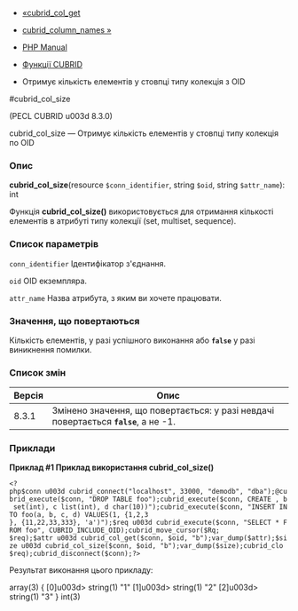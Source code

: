 - [«cubrid_col_get](function.cubrid-col-get.md)
- [cubrid_column_names »](function.cubrid-column-names.md)

- [PHP Manual](index.md)
- [Функції CUBRID](ref.cubrid.md)
- Отримує кількість елементів у стовпці типу колекція з OID

#cubrid_col_size

(PECL CUBRID u003d 8.3.0)

cubrid_col_size — Отримує кількість елементів у стовпці типу колекція
по OID

### Опис

**cubrid_col_size**(resource `$conn_identifier`, string `$oid`, string
`$attr_name`): int

Функція **cubrid_col_size()** використовується для отримання кількості
елементів в атрибуті типу колекції (set, multiset, sequence).

### Список параметрів

`conn_identifier`
Ідентифікатор з'єднання.

`oid`
OID екземпляра.

`attr_name`
Назва атрибута, з яким ви хочете працювати.

### Значення, що повертаються

Кількість елементів, у разі успішного виконання або **`false`**
у разі виникнення помилки.

### Список змін

| Версія | Опис                                                                                 |
| ------ | ------------------------------------------------------------------------------------ |
| 8.3.1  | Змінено значення, що повертається: у разі невдачі повертається **`false`**, а не -1. |

### Приклади

**Приклад #1 Приклад використання **cubrid_col_size()****

` <?php$conn u003d cubrid_connect("localhost", 33000, "demodb", "dba");@cubrid_execute($conn, "DROP TABLE foo");cubrid_execute($conn, CREATE , b set(int), c list(int), d char(10))");cubrid_execute($conn, "INSERT INTO foo(a, b, c, d) VALUES(1, {1,2,3 }, {11,22,33,333}, 'a')");$req u003d cubrid_execute($conn, "SELECT * FROM foo", CUBRID_INCLUDE_OID);cubrid_move_cursor($Rq; $req);$attr u003d cubrid_col_get($conn, $oid, "b");var_dump($attr);$size u003d cubrid_col_size($conn, $oid, "b");var_dump($size);cubrid_clo $req);cubrid_disconnect($conn);?> `

Результат виконання цього прикладу:

array(3) {
[0]u003d>
string(1) "1"
[1]u003d>
string(1) "2"
[2]u003d>
string(1) "3"
}
int(3)
